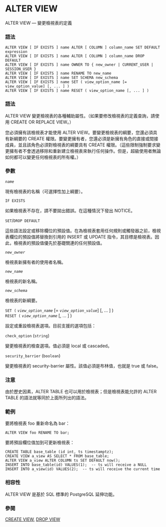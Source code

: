# ALTER VIEW

ALTER VIEW — 變更檢視表的定義

### 語法

```text
ALTER VIEW [ IF EXISTS ] name ALTER [ COLUMN ] column_name SET DEFAULT expression
ALTER VIEW [ IF EXISTS ] name ALTER [ COLUMN ] column_name DROP DEFAULT
ALTER VIEW [ IF EXISTS ] name OWNER TO { new_owner | CURRENT_USER | SESSION_USER }
ALTER VIEW [ IF EXISTS ] name RENAME TO new_name
ALTER VIEW [ IF EXISTS ] name SET SCHEMA new_schema
ALTER VIEW [ IF EXISTS ] name SET ( view_option_name [= view_option_value] [, ... ] )
ALTER VIEW [ IF EXISTS ] name RESET ( view_option_name [, ... ] )
```

### 語法

ALTER VIEW 變更檢視表的各種輔助屬性。（如果要修改檢視表的定義查詢，請使用 CREATE OR REPLACE VIEW。）

您必須擁有該檢視表才能使用 ALTER VIEW。要變更檢視表的綱要，您還必須具有新綱要的 CREATE 權限。要變更擁有者，您還必須是新擁有角色的直接或間接成員，並且該角色必須對檢視表的綱要具有 CREATE 權限。（這些限制強制要求變更擁有者不會透過移除和重新建立檢視表來執行任何操作。但是，超級使用者無論如何都可以變更任何檢視表的所有權。）

### 參數

_`name`_

現有檢視表的名稱（可選擇性加上綱要）。

`IF EXISTS`

如果檢視表不存在，請不要拋出錯誤。在這種情況下發出 NOTICE。

`SET`/`DROP DEFAULT`

這些語法設定或移除欄位的預設值。在為檢視表套用任何規則或觸發器之前，檢視表欄位的預設值將替換到引用的 INSERT 或 UPDATE 指令，其目標是檢視表。因此，檢視表的預設值優先於基礎關連的任何預設值。

_`new_owner`_

檢視表新擁有者的使用者名稱。

_`new_name`_

檢視表的新名稱。

_`new_schema`_

檢視表的新綱要。

`SET (` _`view_option_name`_ \[= _`view_option_value`_\] \[, ... \] \)  
`RESET (` _`view_option_name`_ \[, ... \] \)

設定或重設檢視表選項。目前支援的選項包括：

`check_option` \(`string`\)

變更檢視表的檢查選項。值必須是 local 或 cascaded。

`security_barrier` \(`boolean`\)

變更檢視表的 security-barrier 屬性。該值必須是布林值，也就是 true 或 false。

### 注意

由於歷史因素，ALTER TABLE 也可以用於檢視表；但是檢視表能允許的 ALTER TABLE 的語法就等同於上面所列出的語法。

### 範例

要將檢視表 foo 重新命名為 bar：

```text
ALTER VIEW foo RENAME TO bar;
```

要將預設欄位值加到可更新檢視表：

```text
CREATE TABLE base_table (id int, ts timestamptz);
CREATE VIEW a_view AS SELECT * FROM base_table;
ALTER VIEW a_view ALTER COLUMN ts SET DEFAULT now();
INSERT INTO base_table(id) VALUES(1);  -- ts will receive a NULL
INSERT INTO a_view(id) VALUES(2);  -- ts will receive the current time
```

### 相容性

ALTER VIEW 是基於 SQL 標準的 PostgreSQL 延伸功能。

### 參閱

[CREATE VIEW](create-view.md), [DROP VIEW](drop-view.md)

